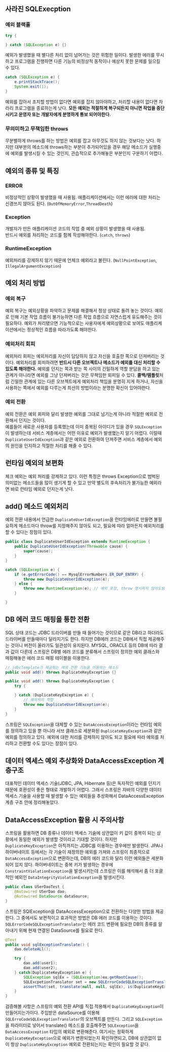 ## 사라진 SQLExecption

### 예외 블랙홀
```java
try {

} catch (SQLException e) {}
```
예외가 발생했을 때 별다른 처리 없이 넘어가는 것은 위험한 일이다. 발생한 에러를 무시하고 프로그램을 진행하면 다른 기능의 비정상적 동작이나 예상치 못한 문제를 일으킬 수 있다. 

```java
catch (SQLException e) {
    e.printStackTrace();
    System.exit(1);
}
```
예외를 잡아서 조치할 방법이 없다면 예외를 잡지 않아야하고, 처리할 내용이 없다면 차라리 프로그램을 종료하는게 낫다. 
**모든 예외는 적절하게 복구되든지 아니면 작업을 중단시키고 운영자 또는 개발자에게 분명하게 통보 되어야한다.**

### 무의미하고 무책임한 throws
무분별하게 throws를 하는 방법은 예외를 잡고 아무것도 하지 않는 것보다는 낫다. 하지만 대부분의 메소드에 throws하는 부분이 추가되어있을 경우 해당 메소드가 실행중에 예외를 발생시킬 수 있는 것인지, 관습적으로 추가해놓은 부분인지 구분하기 어렵다. 

## 예외의 종류 및 특징
### **ERROR**
비정상적인 상황이 발생했을 때 사용됨. 애플리케이션에서는 이런 에러에 대한 처리는 신경쓰지 않아도 된다. (`OutOfMemoryError`,`ThreadDeath`)
### **Exception**
개발자가 만든 애플리케이션 코드의 작업 중 예외 상황이 발생했을 때 사용됨.   
반드시 예외를 처리하는 코드를 함께 작성해야한다. (`catch`, `throws`)

### **RuntimeException**
예외처리를 강제하지 않기 때문에 언체크 예외라고 불린다. (`NullPointException`, `IllegalArgumentException`)

## 예외 처리 방법 
### **예외 복구**
예외 복구는 예외상황을 파악하고 문제를 해결해서 정상 상태로 돌려 놓는 것이다. 예외로 인해 기본 작업 흐름이 불가능하면 다른 작업 흐름으로 자연스럽게 유도해주는 것이 필요하다. 예외가 처리됐으면 기능적으로는 사용자에게 예외상황으로 보여도 애플리케이션에서는 정상적인 흐름을 따라가도록 해야한다.

### **예외처리 회피**
예외처리 회피는 예외처리를 자신이 담당하지 않고 자신을 호출한 쪽으로 던져버리는 것이다. 
예외처리를 회피하려면 **반드시 다른 오브젝트나 메소드가 예외를 대신 처리할 수 있도록 해야한다.**
예외를 던지는 쪽과 받는 쪽 사이의 긴밀하게 역할 분담을 하고 있는 관계가 아니라면 예외를 그냥 던져버리는 것은 무책임한 회피일 수 있다. **콜백/템플릿**처럼 긴밀한 관계에 있는 다른 오브젝트에게 예외처리 책임을 분명히 지게 하거나, 자신을 사용하는 쪽에서 예외를 다루는게 최선의 방법이라는 분명한 확신이 있어야한다. 

### **예외 전환**
예외 전환은 예외 회피와 달리 발생한 예외를 그대로 넘기는게 아니라 적절한 예외로 전환해서 던지는 것이다.  
예를들어 새로운 사용자를 등록했는데 이미 중복된 아이디가 있을 경우 `SQLException`이 발생하는데 서비스 계층에서는 어떤 이유로 예외가 발생했는지 알기 어렵다. 이럴때 `DuplicateUserIdException`과 같은 예외로 전환하여 던져주면 서비스 계층에서 예외의 원인을 인지하고 적절한 처리를 해줄 수 있다. 

## 런타임 예외의 보편화
체크 예외는 예외 처리를 강제하고 있다. 이런 특정은 throws Exception으로 범벅된 의미없는 메소드들을 많이 생기게 할 수 있고 만약 별도의 후속처리가 불가능한 예외라면 바로 런타임 예외로 던지는게 낫다. 

## add() 메소드 예외처리
예외 전환 내용에서 언급한 `DuplicateUserIdException`을 런타임에러로 만들면 불필요하게 메소드마다 throw를 지정해주지 않아도 되고, 필요에 따라 얼마든지 예외처리를 할 수 있다는 장점이 있다.

```java
public class DuplicateUserIdException extends RuntimeException {
    public DuplicateUserIdException(Throwable cause) {
        super(cause);
    }
}
```
```java
catch (SQLException e) {
    if (e.getErrorCode() == MysqlErrorNumbers.ER_DUP_ENTRY) {
        throw new DuplicateUserIdException(e);
    } else {
        throw new RuntimeException(e); // 예외 포장, throw 명시하지 않아도됨
    }

}
```

## DB 에러 코드 매핑을 통한 전환
SQL 상태 코드는 JDBC 드라이버를 만들 때 들어가는 것이므로 같은 DB라고 하더라도 드라이버를 만들때마다 달라지기도 한다. 하지만 DB에러 코드는 DB에서 직접 제공해주는 것이니 버전이 올라가도 일관성이 유지된다. MYSQL, ORACLE 등의 DB에 따라 결과 값이 다른데 스프링은 DB별 에러 코드를 분류해서 스프링이 정의한 예외 클래스와 매핑해놓은 에러 코드 매핑 테이블을 이용한다.

```java
// jdbcTemplate가 제공하는 예외 전환 기능을 이용하는 메소드
public void add() throws DuplicateKeyException {}
```

```java
public void add() throws DuplicateKeyException {
    try {

    } catch (DuplicateKeyException e) {
        // 예외처리 작업
        throw new DuplicateUserIdException(e);
    }
}
```

스프링은 `SQLException`을 대체할 수 있는 `DataAccessException`이라는 런타임 예외를 정의하고 있을 뿐 아니라 서브 클래스로 세분화된 `DuplicateKeyException`과 같은 예외를 정의하고 있다. 예외에 대한 처리를 강제하지 않아도 되고 필요에 따라 예외를 처리하고 전환할 수도 있다는 장점이 있다. 

## 데이터 엑세스 예외 추상화와 DataAccessException 계층구조
대표적인 데이터 엑세스 기술(JDBC, JPA, Hibernate 등)은 독자적인 예외를 던지기 때문에 호환성이 좋은 형태로 개발하기 어렵다. 그래서 스프링은 자바의 다양한 데이터 엑세스 기술을 사용할 때 발생할 수 있는 예외들을 추상화해서 DataAccessException 계층 구조 안에 정리해놓았다. 

## DataAccessException 활용 시 주의사항
스프링을 활용하면 DB 종류나 데이터 엑세스 기술에 상관없이 키 값이 중복이 되는 상황에서 동일한 예외가 발생할 것이라고 기대할 것이다. 하지만 `DuplicateKeyException`은 아직까지는 JDBC를 이용하는 경우에만 발생한다. 
JPA나 하이버네이트 등에서는 각 기술이 재정의한 예외를 가져와 스프링이 최종적으로 `DataAccessException`으로 변환하는데, DB의 에러 코드와 달리 이런 예외들은 세분화되어 있지 않다. 하이버네이트는 중복 키가 발생하는 경우에 `ConstraintViolationException`을 발생시키는데 스프링은 이를 해석해서 좀 더 포괄적인 예외인 `DataIntegrityViolationException`을 발생시킨다.


```java
public class USerDaoTest {
    @Autowired USerDao dao;
    @Autowired DataSource dataSource;
}
```
스프링은 SQlException을 DataAccessException으로 전환하는 다양한 방법을 제공한다. 그 중에서도 보편적이고 효과적은 방법은 DB 에러 코드를 이용하는 것이다. `SQLErrorCodeSQLExceptionTranslator`는 에러 코드 변환에 필요한 DB의 종류를 알아내기 위해 현재 연결된 DataSource를 필요로 한다.

```java
@Test
public void sqlExceptionTranslate() {
    dao.deleteALl();

    try {
        dao.add(user1);
        dao.add(user2);
    } catch(DuplicateKeyException e) {
        SQLException sqlEx = (SQLException)ex.getRootCause();
        SQLExcpetionTranslator set = new SQLErrorCodeSQLExceptionTranslator(this.dataSource);
        assertThat(set, translate(null, null, sqlEx), is(DuplicateKeyException.class));
    }
}
```

검증해볼 사항은 스프링의 예외 전환 API를 직접 적용해서 `DuplicateKeyException`이 만들어지는가이다. 주입받은 dataSource를 이용해 `SQLErroCodeSQLExceptionTranslator`의 오브젝트를 만든다. 그리고 `SQLException`을 파라미터로 넣어서 translate() 메소드를 호출해주면 `SQLException`을 `DataAccessException` 타입의 예외로 변환해준다. 여기서는 정확하게 `DuplicateKeyException`으로 예외가 변환되었는지 확인하면되고, DB에 상관없이 없이 항상 `DuplicateKeyException` 예외로 전환되는지는 확인이 필요할 것 같다. 